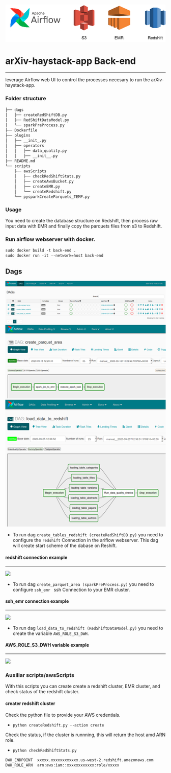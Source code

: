 
<img src="./img/logos.png">

# arXiv-haystack-app Back-end
------------------------------------

leverage Airflow web UI to control the processes necesary to run the 
arXiv-haystack-app. 

### Folder structure
```
├── dags
│   ├── createRedShiftDB.py
│   ├── RedShiftDataModel.py
│   └── sparkPreProcess.py
├── Dockerfile
├── plugins
│   ├── __init_.py
│   ├── operators
│   │   ├── data_quality.py
│   │   ├── __init__.py
├── README.md
└── scripts
    ├── awsScripts
    │   ├── checkRedShiftStats.py
    │   ├── createAwsBucket.py
    │   ├── createEMR.py
    │   └── createRedshift.py
    └── pysparkCreateParquets_TEMP.py
```


### Usage
You need to create the database structure on Redshift, then process raw input data
with EMR and finally copy the parquets files from s3 to Redshift.

### Run airflow webserver with docker.
``` 
sudo docker build -t back-end .
sudo docker run -it --network=host back-end 
```

## Dags
<img src="./img/all_dags.png">
<img src="./img/spark_dag.png">
<img src="./img/load_data_to_redshift_dag.png">

+ To run dag ```create_tables_redshift (createRedShiftDB.py)``` you need to configure the
```redshift``` Connection  in the ariflow webserver. This dag will create 
start scheme of the dabase on Reshift.

#### redshift connection example
-------------------------------------------
<img src="./required_airflow_conn/exeample_redshift_connection.png">


+ To run dag ```create_parquet_area (sparkPreProcess.py)``` you need to configure 
``` ssh_emr  ``` ssh Connection to your EMR cluster.
#### ssh_emr connection example
-------------------------------------------
<img src="./required_airflow_conn/example_ssh_emr_connection.png">

+ To run dag ```load_data_to_redshift (RedShiftDataModel.py)``` you need to create
the variable ```AWS_ROLE_S3_DWH```.
#### AWS_ROLE_S3_DWH variable example 
-------------------------------------------
<img src="./required_airflow_conn/example_variable_AWS_ROLE_S3_DWH.png">

### Auxiliar scripts/awsScripts

With this scripts you can create create a redshift cluster, EMR cluster, and
check status of the redshift cluster.

#### creater redshift cluster
Check the python file to provide your AWS credentials.
+ ```python createRedshift.py --action create```

Check the status, if the cluster is runnning, this will return the host amd
ARN role.
+ ```python checkRedShiftStats.py ```
 ```
DWH_ENDPOINT  xxxxx.xxxxxxxxxxxx.us-west-2.redshift.amazonaws.com
DWH_ROLE_ARN  arn:aws:iam::xxxxxxxxxxxx:role/xxxxx
```
